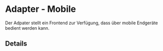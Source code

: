 
# Adapter - Mobile

Der Adpater stellt ein Frontend zur Verfügung, dass über mobile Endgeräte bedient werden kann.


## Details